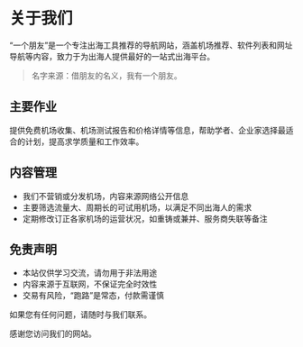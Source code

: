 # 关于我们

“一个朋友”是一个专注出海工具推荐的导航网站，涵盖机场推荐、软件列表和网址导航等内容，致力于为出海人提供最好的一站式出海平台。

> 名字来源：借朋友的名义，我有一个朋友。

## 主要作业

提供免费机场收集、机场测试报告和价格详情等信息，帮助学者、企业家选择最适合的计划，提高求学质量和工作效率。

## 内容管理

- 我们不营销或分发机场，内容来源网络公开信息
- 主要筛选流量大、周期长的可试用机场，以满足不同出海人的需求
- 定期修改订正各家机场的运营状况，如重铸或兼并、服务商失联等备注

## 免责声明

- 本站仅供学习交流，请勿用于非法用途
- 内容来源于互联网，不保证完全时效性
- 交易有风险，“跑路”是常态，付款需谨慎

如果您有任何问题，请随时与我们联系。

感谢您访问我们的网站。